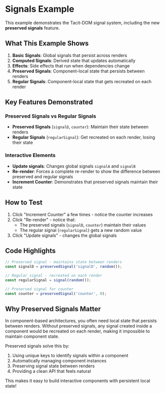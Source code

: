 # Signals Example

This example demonstrates the Tacit-DOM signal system, including the new **preserved signals** feature.

## What This Example Shows

1. **Basic Signals**: Global signals that persist across renders
2. **Computed Signals**: Derived state that updates automatically
3. **Effects**: Side effects that run when dependencies change
4. **Preserved Signals**: Component-local state that persists between renders
5. **Regular Signals**: Component-local state that gets recreated on each render

## Key Features Demonstrated

### Preserved Signals vs Regular Signals

- **Preserved Signals** (`signalD`, `counter`): Maintain their state between renders
- **Regular Signals** (`regularSignal`): Get recreated on each render, losing their state

### Interactive Elements

- **Update signals**: Changes global signals `signalA` and `signalB`
- **Re-render**: Forces a complete re-render to show the difference between preserved and regular signals
- **Increment Counter**: Demonstrates that preserved signals maintain their state

## How to Test

1. Click "Increment Counter" a few times - notice the counter increases
2. Click "Re-render" - notice that:
   - The preserved signals (`signalD`, `counter`) maintain their values
   - The regular signal (`regularSignal`) gets a new random value
3. Click "Update signals" - changes the global signals

## Code Highlights

```typescript
// Preserved signal - maintains state between renders
const signalD = preservedSignal('signalD', random());

// Regular signal - recreated on each render
const regularSignal = signal(random());

// Preserved signal for counter
const counter = preservedSignal('counter', 0);
```

## Why Preserved Signals Matter

In component-based architectures, you often need local state that persists between renders. Without preserved signals, any signal created inside a component would be recreated on each render, making it impossible to maintain component state.

Preserved signals solve this by:

1. Using unique keys to identify signals within a component
2. Automatically managing component instances
3. Preserving signal state between renders
4. Providing a clean API that feels natural

This makes it easy to build interactive components with persistent local state!
